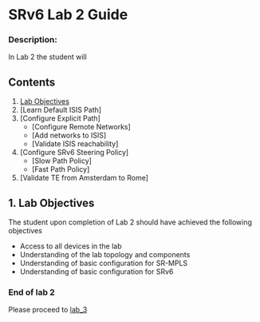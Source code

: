 # SRv6 Lab 2 Guide

### Description: 
In Lab 2 the student will 

## Contents
1. [Lab Objectives](#1.-lab-objectives)
2. [Learn Default ISIS Path]
3. [Configure Explicit Path]
    - [Configure Remote Networks]
    - [Add networks to ISIS]
    - [Validate ISIS reachability]
4. [Configure SRv6 Steering Policy]
    - [Slow Path Policy]
    - [Fast Path Policy]
5. [Validate TE from Amsterdam to Rome]
  

## 1. Lab Objectives
The student upon completion of Lab 2 should have achieved the following objectives

* Access to all devices in the lab
* Understanding of the lab topology and components
* Understanding of basic configuration for SR-MPLS
* Understanding of basic configuration for SRv6






### End of lab 2
Please proceed to [lab_3](https://github.com/jalapeno/SRv6_dCloud_Lab/tree/main/lab_3)